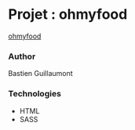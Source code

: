 # Projet : ohmyfood

[ohmyfood](https://bastien-page.github.io/OC_P3_ohmyfood/)

### Author

Bastien Guillaumont

### Technologies

- HTML
- SASS
